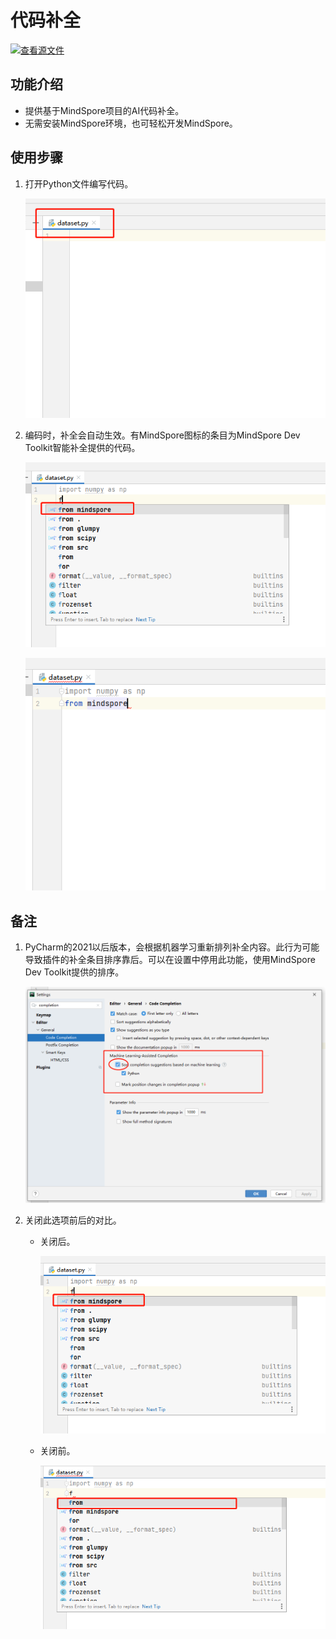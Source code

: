 # 代码补全

[![查看源文件](https://mindspore-website.obs.cn-north-4.myhuaweicloud.com/website-images/r2.1/resource/_static/logo_source.svg)](https://gitee.com/mindspore/docs/blob/r2.1/docs/devtoolkit/docs/source_zh_cn/smart_completion.md)

## 功能介绍

* 提供基于MindSpore项目的AI代码补全。
* 无需安装MindSpore环境，也可轻松开发MindSpore。

## 使用步骤

1. 打开Python文件编写代码。

   ![img](images/clip_image088.jpg)

2. 编码时，补全会自动生效。有MindSpore图标的条目为MindSpore Dev Toolkit智能补全提供的代码。

   ![img](images/clip_image090.jpg)

   ![img](images/clip_image092.jpg)

## 备注

1. PyCharm的2021以后版本，会根据机器学习重新排列补全内容。此行为可能导致插件的补全条目排序靠后。可以在设置中停用此功能，使用MindSpore Dev Toolkit提供的排序。

   ![img](images/clip_image093.jpg)

2. 关闭此选项前后的对比。

    * 关闭后。

      ![img](images/clip_image094.jpg)

    * 关闭前。

      ![img](images/clip_image096.jpg)